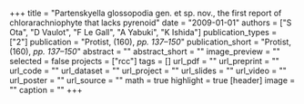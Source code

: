+++
title = "Partenskyella glossopodia gen. et sp. nov., the first report of chlorarachniophyte that lacks pyrenoid"
date = "2009-01-01"
authors = ["S Ota", "D Vaulot", "F Le Gall", "A Yabuki", "K Ishida"]
publication_types = ["2"]
publication = "Protist, (160), _pp. 137–150_"
publication_short = "Protist, (160), _pp. 137–150_"
abstract = ""
abstract_short = ""
image_preview = ""
selected = false
projects = ["rcc"]
tags = []
url_pdf = ""
url_preprint = ""
url_code = ""
url_dataset = ""
url_project = ""
url_slides = ""
url_video = ""
url_poster = ""
url_source = ""
math = true
highlight = true
[header]
image = ""
caption = ""
+++
